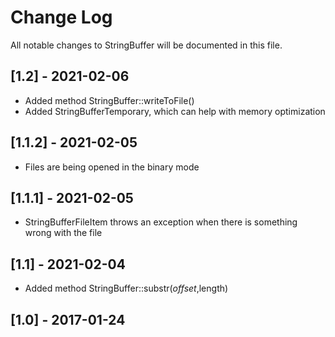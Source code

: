 # Change Log
All notable changes to StringBuffer will be documented in this file.

## [1.2] - 2021-02-06

- Added method StringBuffer::writeToFile()
- Added StringBufferTemporary, which can help with memory optimization

## [1.1.2] - 2021-02-05

- Files are being opened in the binary mode

## [1.1.1] - 2021-02-05

- StringBufferFileItem throws an exception when there is something wrong with the file

## [1.1] - 2021-02-04

- Added method StringBuffer::substr($offset,$length)

## [1.0] - 2017-01-24
